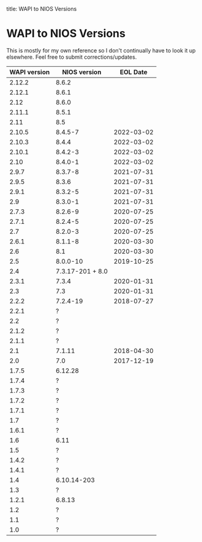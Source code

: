 title: WAPI to NIOS Versions

# WAPI to NIOS Versions

This is mostly for my own reference so I don't continually have to look it up elsewhere. Feel free to submit corrections/updates.

|WAPI version|NIOS version|EOL Date|
|---   |---             |---       |
|2.12.2|8.6.2           |          |
|2.12.1|8.6.1           |          |
|2.12  |8.6.0           |          |
|2.11.1|8.5.1           |          |
|2.11  |8.5             |          |
|2.10.5|8.4.5-7         |2022-03-02|
|2.10.3|8.4.4           |2022-03-02|
|2.10.1|8.4.2-3         |2022-03-02|
|2.10  |8.4.0-1         |2022-03-02|
|2.9.7 |8.3.7-8         |2021-07-31|
|2.9.5 |8.3.6           |2021-07-31|
|2.9.1 |8.3.2-5         |2021-07-31|
|2.9   |8.3.0-1         |2021-07-31|
|2.7.3 |8.2.6-9         |2020-07-25|
|2.7.1 |8.2.4-5         |2020-07-25|
|2.7   |8.2.0-3         |2020-07-25|
|2.6.1 |8.1.1-8         |2020-03-30|
|2.6   |8.1             |2020-03-30|
|2.5   |8.0.0-10        |2019-10-25|
|2.4   |7.3.17-201 + 8.0|          |
|2.3.1 |7.3.4           |2020-01-31|
|2.3   |7.3             |2020-01-31|
|2.2.2 |7.2.4-19        |2018-07-27|
|2.2.1 |?               |          |
|2.2   |?               |          |
|2.1.2 |?               |          |
|2.1.1 |?               |          |
|2.1   |7.1.11          |2018-04-30|
|2.0   |7.0             |2017-12-19|
|1.7.5 |6.12.28         |          |
|1.7.4 |?               |          |
|1.7.3 |?               |          |
|1.7.2 |?               |          |
|1.7.1 |?               |          |
|1.7   |?               |          |
|1.6.1 |?               |          |
|1.6   |6.11            |          |
|1.5   |?               |          |
|1.4.2 |?               |          |
|1.4.1 |?               |          |
|1.4   |6.10.14-203     |          |
|1.3   |?               |          |
|1.2.1 |6.8.13          |          |
|1.2   |?               |          |
|1.1   |?               |          |
|1.0   |?               |          |
